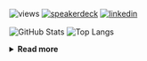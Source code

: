 ![views](https://komarev.com/ghpvc/?username=chck&color=blueviolet)
[![speakerdeck](https://img.shields.io/badge/Speaker_Deck-chck-8a2be2?style=flat-square&logo=speaker-deck)](https://speakerdeck.com/chck)
[![linkedin](https://img.shields.io/badge/LinkedIn-chck-8a2be2?style=flat-square&logo=linkedin)](https://www.linkedin.com/in/chck/)

<p align="left"> 
  <img alt="GitHub Stats" align="center" height="150" src="https://github-readme-stats-nine-umber-51.vercel.app/api?username=chck&count_private=true&show_icons=true&hide_title=true&theme=buefy" />
  <img alt="Top Langs" align="center" height="150" src="https://github-readme-stats-nine-umber-51.vercel.app/api/top-langs/?username=chck&layout=compact&count_private=true&show_icons=true&hide_title=true&theme=buefy" />
</p>

<details>
  <summary><b>Read more</b></summary>
  <br>

  <!--START_SECTION:waka-->
**🐱 My GitHub Data** 

> 📦 77.1 kB Used in GitHub's Storage 
 > 
> 🏆 110 Contributions in the Year 2024
 > 
> 💼 Opted to Hire
 > 
> 📜 134 Public Repositories 
 > 
> 🔑 19 Private Repositories 
 > 
**I'm a Night 🦉** 

```text
🌞 Morning                813 commits         ███░░░░░░░░░░░░░░░░░░░░░░   13.02 % 
🌆 Daytime                2070 commits        ████████░░░░░░░░░░░░░░░░░   33.14 % 
🌃 Evening                1778 commits        ███████░░░░░░░░░░░░░░░░░░   28.47 % 
🌙 Night                  1585 commits        ██████░░░░░░░░░░░░░░░░░░░   25.38 % 
```
📅 **I'm Most Productive on Thursday** 

```text
Monday                   1224 commits        █████░░░░░░░░░░░░░░░░░░░░   19.60 % 
Tuesday                  963 commits         ████░░░░░░░░░░░░░░░░░░░░░   15.42 % 
Wednesday                1016 commits        ████░░░░░░░░░░░░░░░░░░░░░   16.27 % 
Thursday                 1531 commits        ██████░░░░░░░░░░░░░░░░░░░   24.51 % 
Friday                   646 commits         ███░░░░░░░░░░░░░░░░░░░░░░   10.34 % 
Saturday                 332 commits         █░░░░░░░░░░░░░░░░░░░░░░░░   05.32 % 
Sunday                   534 commits         ██░░░░░░░░░░░░░░░░░░░░░░░   08.55 % 
```


📊 **This Week I Spent My Time On** 

```text
💬 Programming Languages: 
Other                    30 hrs 12 mins      ███████████████████████░░   92.13 % 
Terraform                59 mins             █░░░░░░░░░░░░░░░░░░░░░░░░   03.00 % 
Markdown                 46 mins             █░░░░░░░░░░░░░░░░░░░░░░░░   02.35 % 
sshconfig                16 mins             ░░░░░░░░░░░░░░░░░░░░░░░░░   00.82 % 
Git                      7 mins              ░░░░░░░░░░░░░░░░░░░░░░░░░   00.37 % 

🔥 Editors: 
Chrome                   30 hrs 6 mins       ███████████████████████░░   91.79 % 
VS Code                  1 hr                █░░░░░░░░░░░░░░░░░░░░░░░░   03.06 % 
Neovim                   55 mins             █░░░░░░░░░░░░░░░░░░░░░░░░   02.80 % 
Obsidian                 46 mins             █░░░░░░░░░░░░░░░░░░░░░░░░   02.35 % 
```

**I Mostly Code in Python** 

```text
Python                   42 repos            ████████░░░░░░░░░░░░░░░░░   33.60 % 
Jupyter Notebook         18 repos            ████░░░░░░░░░░░░░░░░░░░░░   14.40 % 
Rust                     7 repos             █░░░░░░░░░░░░░░░░░░░░░░░░   05.60 % 
Shell                    3 repos             █░░░░░░░░░░░░░░░░░░░░░░░░   02.40 % 
Astro                    1 repo              ░░░░░░░░░░░░░░░░░░░░░░░░░   00.80 % 
```



**Timeline**

![Lines of Code chart](https://raw.githubusercontent.com/chck/chck/main/assets/bar_graph.png)


 Last Updated on 2024-03-12 01:20 UTC
<!--END_SECTION:waka-->
</details>

